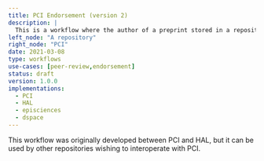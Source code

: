 ```yaml
---
title: PCI Endorsement (version 2)
description: |
  This is a workflow where the author of a preprint stored in a repository can request an endorsement from PCI.
left_node: "A repository"
right_node: "PCI"
date: 2021-03-08
type: workflows
use-cases: [peer-review,endorsement]
status: draft
version: 1.0.0
implementations:
  - PCI
  - HAL
  - episciences
  - dspace
---
```


This workflow was originally developed between PCI and HAL, but it can be used by other repositories wishing to interoperate with PCI.

